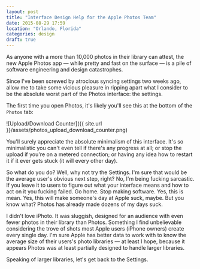 ```yaml
---
layout: post
title: "Interface Design Help for the Apple Photos Team"
date: 2015-08-29 17:59
location: "Orlando, Florida"
categories: design
draft: true
---
```


As anyone with a more than 10,000 photos in their library can attest, the new
Apple Photos app — while pretty and fast on the surface — is a pile of software
engineering and design catastrophes.

Since I've been screwed by atrocious syncing settings two weeks ago, allow me to
take some vicious pleasure in ripping apart what I consider to be the absolute
worst part of the Photos interface: the settings.

The first time you open Photos, it's likely you'll see this at the bottom of the
`Photos` tab:

![Upload/Download Counter]({{ site.url }}/assets/photos_upload_download_counter.png)

You'll surely appreciate the absolute minimalism of this interface. It's so
minimalistic you can't even tell if there's any progress at all; or stop the
upload if you're on a metered connection; or having any idea how to restart it
if it ever gets stuck (it will every other day).

So what do you do? Well, why not try the Settings. I'm sure that would be the
average user's obvious next step, right? No, I'm being fucking sarcastic. If you
leave it to users to figure out what your interface means and how to act on it
you fucking failed. Go home. Stop making software. Yes, this is mean. Yes, this
will make someone's day at Apple suck, maybe. But you know what? Photos has already
made dozens of my days suck.

I didn't love iPhoto. It was sluggish, designed for an audience with even fewer
photos in their library than Photos. Something I find unbelievable considering
the trove of shots most Apple users (iPhone owners) create every single day.
I'm sure Apple has better data to work with to know the average size of their
users's photo libraries — at least I hope, because it appears Photos was at least
partially designed to handle larger libraries.

Speaking of larger libraries, let's get back to the Settings.
